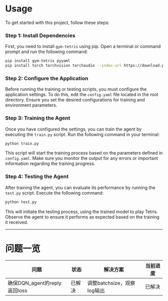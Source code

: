# Usage

To get started with this project, follow these steps:

### Step 1: Install Dependencies
First, you need to install `gym-tetris` using pip. Open a terminal or command prompt and run the following command:

```bash
pip install gym-tetris pyyaml
pip install torch torchvision torchaudio --index-url https://download.pytorch.org/whl/cu118
```

### Step 2: Configure the Application
Before running the training or testing scripts, you must configure the application settings. To do this, edit the `config.yaml` file located in the root directory. Ensure you set the desired configurations for training and environment parameters.

### Step 3: Training the Agent
Once you have configured the settings, you can train the agent by executing the `train.py` script. Run the following command in your terminal:

```bash
python train.py
```

This script will start the training process based on the parameters defined in `config.yaml`. Make sure you monitor the output for any errors or important information regarding the training progress.

### Step 4: Testing the Agent
After training the agent, you can evaluate its performance by running the `test.py` script. Execute the following command:

```bash
python test.py
```

This will initiate the testing process, using the trained model to play Tetris. Observe the agent to ensure it performs as expected based on the training it received.

---

# 问题一览

| 问题 | 状态 | 解决方案 | 当前进度 |
| ------- | ------- | ------- | ------- |
| 确保DQN_agent的reply返回loss | 已解决 | 调整batchsize，观察log输出 | 已解决 |